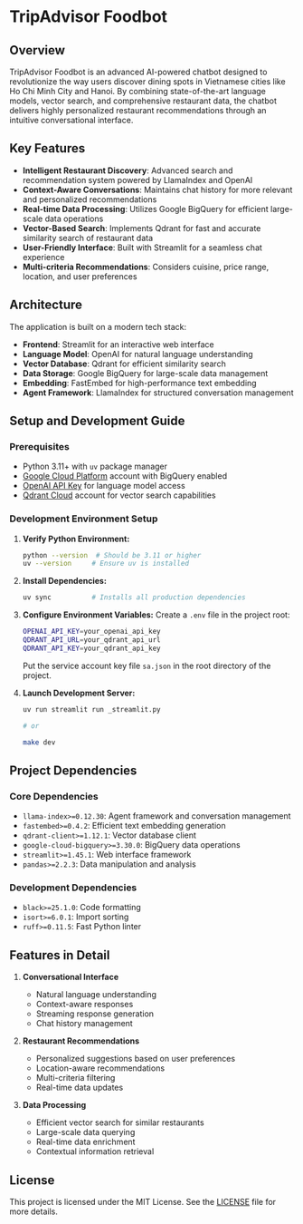 # TripAdvisor Foodbot

## Overview
TripAdvisor Foodbot is an advanced AI-powered chatbot designed to revolutionize the way users discover dining spots in Vietnamese cities like Ho Chi Minh City and Hanoi. By combining state-of-the-art language models, vector search, and comprehensive restaurant data, the chatbot delivers highly personalized restaurant recommendations through an intuitive conversational interface.

## Key Features
- **Intelligent Restaurant Discovery**: Advanced search and recommendation system powered by LlamaIndex and OpenAI
- **Context-Aware Conversations**: Maintains chat history for more relevant and personalized recommendations
- **Real-time Data Processing**: Utilizes Google BigQuery for efficient large-scale data operations
- **Vector-Based Search**: Implements Qdrant for fast and accurate similarity search of restaurant data
- **User-Friendly Interface**: Built with Streamlit for a seamless chat experience
- **Multi-criteria Recommendations**: Considers cuisine, price range, location, and user preferences

## Architecture
The application is built on a modern tech stack:
- **Frontend**: Streamlit for an interactive web interface
- **Language Model**: OpenAI for natural language understanding
- **Vector Database**: Qdrant for efficient similarity search
- **Data Storage**: Google BigQuery for large-scale data management
- **Embedding**: FastEmbed for high-performance text embedding
- **Agent Framework**: LlamaIndex for structured conversation management

## Setup and Development Guide

### Prerequisites
- Python 3.11+ with `uv` package manager
- [Google Cloud Platform](https://cloud.google.com/) account with BigQuery enabled
- [OpenAI API Key](https://openai.com/) for language model access
- [Qdrant Cloud](https://qdrant.tech/) account for vector search capabilities

### Development Environment Setup

1. **Verify Python Environment:**
   ```bash
   python --version  # Should be 3.11 or higher
   uv --version     # Ensure uv is installed
   ```

2. **Install Dependencies:**
   ```bash
   uv sync          # Installs all production dependencies
   ```

3. **Configure Environment Variables:**
   Create a `.env` file in the project root:
   ```bash
   OPENAI_API_KEY=your_openai_api_key
   QDRANT_API_URL=your_qdrant_api_url
   QDRANT_API_KEY=your_qdrant_api_key
   ```

   Put the service account key file `sa.json` in the root directory of the project.

4. **Launch Development Server:**
   ```bash
   uv run streamlit run _streamlit.py

   # or

   make dev
   ```

## Project Dependencies
### Core Dependencies
- `llama-index>=0.12.30`: Agent framework and conversation management
- `fastembed>=0.4.2`: Efficient text embedding generation
- `qdrant-client>=1.12.1`: Vector database client
- `google-cloud-bigquery>=3.30.0`: BigQuery data operations
- `streamlit>=1.45.1`: Web interface framework
- `pandas>=2.2.3`: Data manipulation and analysis

### Development Dependencies
- `black>=25.1.0`: Code formatting
- `isort>=6.0.1`: Import sorting
- `ruff>=0.11.5`: Fast Python linter

## Features in Detail
1. **Conversational Interface**
   - Natural language understanding
   - Context-aware responses
   - Streaming response generation
   - Chat history management

2. **Restaurant Recommendations**
   - Personalized suggestions based on user preferences
   - Location-aware recommendations
   - Multi-criteria filtering
   - Real-time data updates

3. **Data Processing**
   - Efficient vector search for similar restaurants
   - Large-scale data querying
   - Real-time data enrichment
   - Contextual information retrieval

## License
This project is licensed under the MIT License. See the [LICENSE](LICENSE) file for more details.
